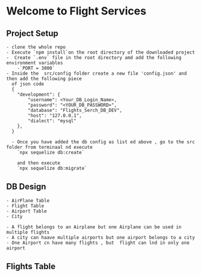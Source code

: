 # Welcome to Flight Services

## Project Setup
    - clone the whole repo
    - Execute `npm install`on the root directory of the downloaded project
    -  Create `.env` file in the root directory amd add the following environment variables
        -`PORT = 3000`
    - Inside the  src/config folder create a new file 'config.json' and then add the following piece 
      of json code
      {
        "development": {
            "username": <Your_DB_Login_Name>,
            "password": "<YOUR_DB_PASSWORD>",
            "database": "Flights_Serch_DB_DEV",
            "host": "127.0.0.1",
            "dialect": "mysql"
        },
      }

      - Once you have added the db config as list ed above , go to the src folder from terminaal nd execute
        `npx sequelize db:create`

        and then execute 
        `npx sequelize db:migrate`
      

## DB Design
    - AirPlane Table
    - Flight Table
    - Airport Table 
    - City 

    - A flight belongs to an Airplane but one Airplane can be used in multiple flights
    - A city can haave multiple airports but one airport belongs to a city
    - One Airport cn have many flights , but  flight can lnd in only one airport

## Flights Table 


